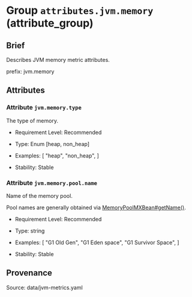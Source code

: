 # Group `attributes.jvm.memory` (attribute_group)

## Brief

Describes JVM memory metric attributes.

prefix: jvm.memory

## Attributes


### Attribute `jvm.memory.type`

The type of memory.


- Requirement Level: Recommended

- Type: Enum [heap, non_heap]
- Examples: [
    "heap",
    "non_heap",
]

- Stability: Stable


### Attribute `jvm.memory.pool.name`

Name of the memory pool.


Pool names are generally obtained via [MemoryPoolMXBean#getName()](https://docs.oracle.com/en/java/javase/11/docs/api/java.management/java/lang/management/MemoryPoolMXBean.html#getName()).

- Requirement Level: Recommended

- Type: string
- Examples: [
    "G1 Old Gen",
    "G1 Eden space",
    "G1 Survivor Space",
]

- Stability: Stable



## Provenance

Source: data/jvm-metrics.yaml

